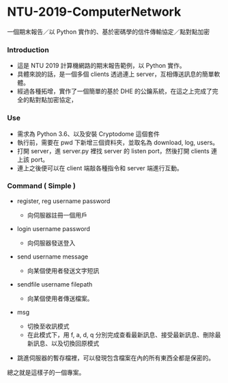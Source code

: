 # NTU-2019-ComputerNetwork
一個期末報告／以 Python 實作的、基於密碼學的信件傳輸協定／點對點加密

### Introduction

- 這是 NTU 2019 計算機網路的期末報告範例，以 Python 實作。
- 具體來說的話，是一個多個 clients 透過連上 server，互相傳送訊息的簡單軟體。
- 經過各種拓增，實作了一個簡單的基於 DHE 的公鑰系統，在這之上完成了完全的點對點加密協定，

### Use

- 需求為 Python 3.6、以及安裝 Cryptodome 這個套件
- 執行前，需要在 pwd 下新增三個資料夾，並取名為 download, log, users。
- 打開 server，進 server.py 裡找 server 的 listen port，然後打開 clients 連上該 port。
- 連上之後便可以在 client 端敲各種指令和 server 端進行互動。

### Command ( Simple )

- register, reg username password
  - 向伺服器註冊一個用戶

- login username password
  - 向伺服器發送登入

- send username message
  - 向某個使用者發送文字短訊

- sendfile username filepath
  - 向某個使用者傳送檔案。

- msg
  - 切換至收訊模式
  - 在此模式下，用 f, a, d, q 分別完成查看最新訊息、接受最新訊息、刪除最新訊息、以及切換回原模式

- 跳進伺服器的暫存檔裡，可以發現包含檔案在內的所有東西全都是保密的。

總之就是這樣子的一個專案。
